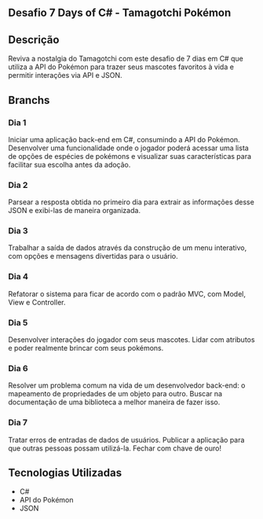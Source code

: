 ## Desafio 7 Days of C# - Tamagotchi Pokémon

## Descrição
Reviva a nostalgia do Tamagotchi com este desafio de 7 dias em C# que utiliza a API do Pokémon para trazer seus mascotes favoritos à vida e permitir interações via API e JSON. 

## Branchs

### Dia 1
Iniciar uma aplicação back-end em C#, consumindo a API do Pokémon. Desenvolver uma funcionalidade onde o jogador poderá acessar uma lista de opções de espécies de pokémons e visualizar suas características para facilitar sua escolha antes da adoção.

### Dia 2
Parsear a resposta obtida no primeiro dia para extrair as informações desse JSON e exibi-las de maneira organizada.

### Dia 3
Trabalhar a saída de dados através da construção de um menu interativo, com opções e mensagens divertidas para o usuário.

### Dia 4
Refatorar o sistema para ficar de acordo com o padrão MVC, com Model, View e Controller.

### Dia 5
Desenvolver interações do jogador com seus mascotes. Lidar com atributos e poder realmente brincar com seus pokémons.

### Dia 6
Resolver um problema comum na vida de um desenvolvedor back-end: o mapeamento de propriedades de um objeto para outro. Buscar na documentação de uma biblioteca a melhor maneira de fazer isso.

### Dia 7
Tratar erros de entradas de dados de usuários. Publicar a aplicação para que outras pessoas possam utilizá-la. Fechar com chave de ouro!

## Tecnologias Utilizadas
- C#
- API do Pokémon
- JSON


